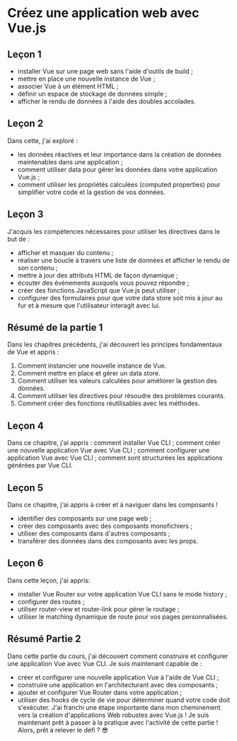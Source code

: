 # Créez une application web avec Vue.js

## Leçon 1
* installer Vue sur une page web sans l'aide d'outils de build ;
* mettre en place une nouvelle instance de Vue ;
* associer Vue à un élément HTML ;
* définir un espace de stockage de données simple ;
* afficher le rendu de données à l'aide des doubles accolades.

## Leçon 2
Dans cette, j'ai exploré :
* les données réactives et leur importance dans la création de données maintenables dans une application ;
* comment utiliser  data  pour gérer les données dans votre application Vue.js ;
* comment utiliser les propriétés calculées (computed properties) pour simplifier votre code et la gestion de vos données.

## Leçon 3
J'acquis les compétences nécessaires pour utiliser les directives dans le but de :
* afficher et masquer du contenu ;
* réaliser une boucle à travers une liste de données et afficher le rendu de son contenu ;
* mettre à jour des attributs HTML de façon dynamique ;
* écouter des événements auxquels vous pouvez répondre ;
* créer des fonctions JavaScript que Vue.js peut utiliser ;
* configurer des formulaires pour que votre data store soit mis à jour au fur et à mesure que l'utilisateur interagit avec lui.

## Résumé de la partie 1
Dans les chapitres précédents, j'ai découvert les principes fondamentaux de Vue et appris :
1. Comment instancier une nouvelle instance de Vue.
2. Comment mettre en place et gérer un data store.
3. Comment utiliser les valeurs calculées pour améliorer la gestion des données.
4. Comment utiliser les directives pour résoudre des problèmes courants.
5. Comment créer des fonctions réutilisables avec les méthodes.

## Leçon 4
Dans ce chapitre, j'ai appris :
comment installer Vue CLI ;
comment créer une nouvelle application Vue avec Vue CLI ;
comment configurer une application Vue avec Vue CLI ;
comment sont structurées les applications générées par Vue CLI.

## Leçon 5
Dans ce chapitre, j'ai appris à créer et à naviguer dans les composants !
* identifier des composants sur une page web ;
* créer des composants avec des composants monofichiers ;
* utiliser des composants dans d'autres composants ;
* transférer des données dans des composants avec les props.

## Leçon 6
Dans cette leçon, j'ai appris:
* installer Vue Router sur votre application Vue CLI sans le mode history ;
* configurer des routes ;
* utiliser  router-view  et  router-link  pour gérer le routage ;
* utiliser le matching dynamique de route pour vos pages personnalisées.

## Résumé Partie 2
Dans cette partie du cours, j'ai découvert comment construire et configurer une application Vue avec Vue CLI. Je suis maintenant capable de :
* créer et configurer une nouvelle application Vue à l'aide de Vue CLI ;
* construire une application en l'architecturant avec des composants ;
* ajouter et configurer Vue Router dans votre application ;
* utiliser des hooks de cycle de vie pour déterminer quand votre code doit s'exécuter.
J'ai franchi une étape importante dans mon cheminement vers la création d'applications Web robustes avec Vue.js ! Je suis maintenant prêt à passer à la pratique avec l'activité de cette partie ! Alors, prêt à relever le défi ? 😎
